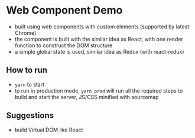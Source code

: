 # Web Component Demo

- built using web components with custom elements (supported by latest Chrome)
- the component is built with the similar idea as React, with one render function to construct the DOM structure
- a simple global state is used, similar idea as Redux (with react-redux)

## How to run

- `yarn` to start
- to run in production mode, `yarn prod` will run all the required steps to build and start the server, JS/CSS minified with sourcemap

## Suggestions

- build Virtual DOM like React
